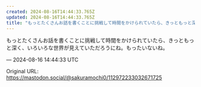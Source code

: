 ```yaml
---
created: 2024-08-16T14:44:33.765Z
updated: 2024-08-16T14:44:33.765Z
title: "もっとたくさんお話を書くことに挑戦して時間をかけられていたら、きっともっと深く、いろいろな世界が見えていただろうにね。もったいないね。[...]"
---
```


<p>もっとたくさんお話を書くことに挑戦して時間をかけられていたら、きっともっと深く、いろいろな世界が見えていただろうにね。もったいないね。</p>

&mdash; 2024-08-16 14:44:33 UTC

Original URL: https://mastodon.social/@sakuramochi0/112972233032671725
